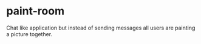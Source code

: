 paint-room
==========

Chat like application but instead of sending messages all users are painting a picture together.
